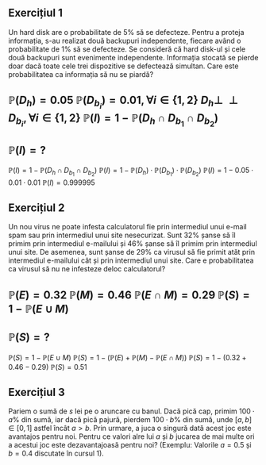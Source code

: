 ## Exercițiul 1
Un hard disk are o probabilitate de $5\%$ să se defecteze. Pentru a proteja informația, s-au realizat două backupuri independente, fiecare având o probabilitate de $1\%$ să se defecteze. Se consideră că hard disk-ul și cele două backupuri sunt evenimente independente. Informația stocată se pierde doar dacă toate cele trei dispozitive se defectează simultan. Care este probabilitatea ca informația să nu se piardă?

$\mathbb{P}(D_h)=0.05$
$\mathbb{P}(D_{b_i})=0.01,\forall i\in\{1,2\}$
$D_h\perp\!\!\!\perp D_{b_i},\forall i\in\{1,2\}$
$\mathbb{P}(I)=1-\mathbb{P}(D_h\cap D_{b_1}\cap D_{b_2})$
---
$\mathbb{P}(I)=?$
---
$\mathbb{P}(I)=1-\mathbb{P}(D_h\cap D_{b_1}\cap D_{b_2})$
$\mathbb{P}(I)=1-\mathbb{P}(D_h)\cdot\mathbb{P}(D_{b_1})\cdot\mathbb{P}(D_{b_2})$
$\mathbb{P}(I)=1-0.05\cdot0.01\cdot0.01$
$\mathbb{P}(I)=0.999995$

## Exercițiul 2
Un nou virus ne poate infesta calculatorul fie prin intermediul unui e-mail spam sau prin intermediul unui site nesecurizat. Sunt $32\%$ șanse să îl primim prin intermediul e-mailului și $46\%$ șanse să îl primim prin intermediul unui site. De asemenea, sunt șanse de $29\%$ ca virusul să fie primit atăt prin intermediul e-mailului cât și prin intermediul unui site. Care e probabilitatea ca virusul să nu ne infesteze deloc calculatorul?

$\mathbb{P}(E)=0.32$
$\mathbb{P}(M)=0.46$
$\mathbb{P}(E\cap M)=0.29$
$\mathbb{P}(S)=1-\mathbb{P}(E\cup M)$
---
$\mathbb{P}(S)=?$
---
$\mathbb{P}(S)=1-\mathbb{P}(E\cup M)$
$\mathbb{P}(S)=1-(\mathbb{P}(E)+\mathbb{P}(M)-\mathbb{P}(E\cap M))$
$\mathbb{P}(S)=1-(0.32+0.46-0.29)$
$\mathbb{P}(S)=0.51$

## Exercițiul 3
Pariem o sumă de $s$ lei pe o aruncare cu banul. Dacă pică cap, primim $100\cdot a\%$ din sumă, iar dacă pică pajură, pierdem $100\cdot b\%$ din sumă, unde $[a,b]\in[0,1]$ astfel încât $a>b$. Prin urmare, a juca o singură dată acest joc este avantajos pentru noi. Pentru ce valori alre lui $a$ și $b$ jucarea de mai multe ori a acestui joc este dezavantajoasă pentru noi? (Exemplu: Valorile $a=0.5$ și $b=0.4$ discutate în cursul 1).

